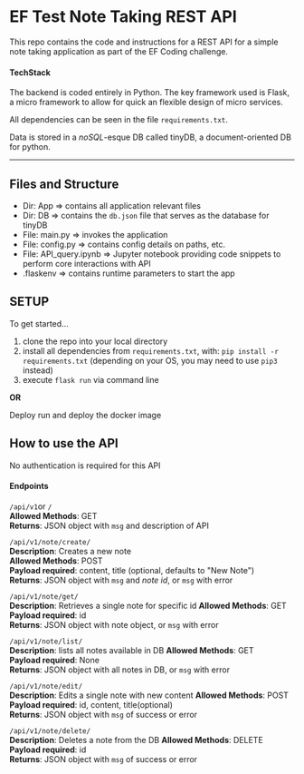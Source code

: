# EF Test Note Taking REST API 

This repo contains the code and instructions for a REST API for a simple note taking application as part of the EF Coding challenge.

#### TechStack
The backend is coded entirely in Python. The key framework used is Flask, a micro framework to allow for quick an flexible design of micro services. 

All dependencies can be seen in the file `requirements.txt`.

Data is stored in a *noSQL*-esque DB called tinyDB, a document-oriented DB for python. 

---

## Files and Structure

- Dir: App => contains all application relevant files
- Dir: DB => contains the `db.json` file that serves as the database for tinyDB
- File: main.py => invokes the application
- File: config.py => contains config details on paths, etc.
- File: API_query.ipynb => Jupyter notebook providing code snippets to perform core interactions with API
- .flaskenv => contains runtime parameters to start the app


## SETUP

To get started...
1. clone the repo into your local directory
2. install all dependencies from `requirements.txt`, with: `pip install -r requirements.txt` (depending on your OS, you may need to use `pip3` instead)
3. execute `flask run` via command line

**OR**

Deploy run and deploy the docker image


## How to use the API
No authentication is required for this API

#### Endpoints

`/api/v1`or `/`   
**Allowed Methods**: GET   
**Returns**: JSON object with `msg` and description of API   



`/api/v1/note/create/`   
**Description**: Creates a new note   
**Allowed Methods**: POST   
**Payload required**: content, title (optional, defaults to "New Note")      
**Returns**: JSON object with `msg` and *note id*, or `msg` with error


`/api/v1/note/get/`   
**Description**: Retrieves a single note for specific id
**Allowed Methods**: GET   
**Payload required**: id  
**Returns**: JSON object with note object, or `msg` with error


`/api/v1/note/list/`   
**Description**: lists all notes available in DB
**Allowed Methods**: GET   
**Payload required**: None  
**Returns**: JSON object with all notes in DB, or `msg` with error


`/api/v1/note/edit/`   
**Description**: Edits a single note with new content
**Allowed Methods**: POST   
**Payload required**: id, content, title(optional)  
**Returns**: JSON object with `msg` of success or error


`/api/v1/note/delete/`   
**Description**: Deletes a note from the DB
**Allowed Methods**: DELETE   
**Payload required**: id  
**Returns**: JSON object with `msg` of success or error

